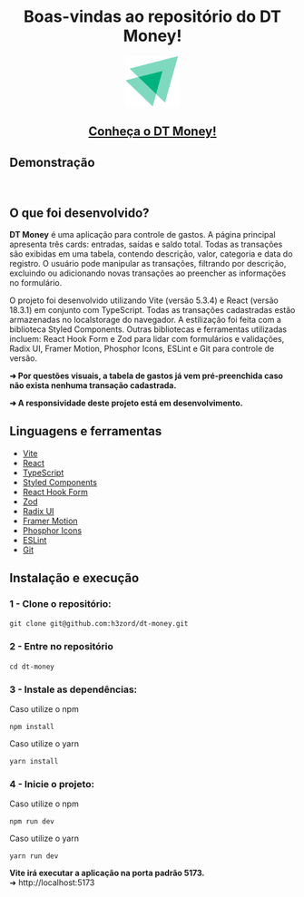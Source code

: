 <h1 align="center">Boas-vindas ao repositório do DT Money!</h1>

<div align="center"><img src="public/logo-app.svg"/></div>

<h2 align="center">
  <a href="https://app-dt-money.vercel.app" target="_blank">
    Conheça o DT Money!
  </a>
</h2>

## Demonstração

<div align="center">

</div>

<br/>

## O que foi desenvolvido?

<strong>DT Money</strong> é uma aplicação para controle de gastos. A página principal apresenta três cards: entradas, saídas e saldo total. Todas as transações são exibidas em uma tabela, contendo descrição, valor, categoria e data do registro. O usuário pode manipular as transações, filtrando por descrição, excluindo ou adicionando novas transações ao preencher as informações no formulário.

O projeto foi desenvolvido utilizando Vite (versão 5.3.4) e React (versão 18.3.1) em conjunto com TypeScript. Todas as transações cadastradas estão armazenadas no localstorage do navegador. A estilização foi feita com a biblioteca Styled Components. Outras bibliotecas e ferramentas utilizadas incluem: React Hook Form e Zod para lidar com formulários e validações, Radix UI, Framer Motion, Phosphor Icons, ESLint e Git para controle de versão.

<strong>➜ Por questões visuais, a tabela de gastos já vem pré-preenchida caso não exista nenhuma transação cadastrada.</strong>

<strong>➜ A responsividade deste projeto está em desenvolvimento.</strong>

## Linguagens e ferramentas

- [Vite](https://vitejs.dev/)
- [React](https://react.dev/)
- [TypeScript](https://www.typescriptlang.org/)
- [Styled Components](https://styled-components.com/)
- [React Hook Form](https://react-hook-form.com/)
- [Zod](https://zod.dev/)
- [Radix UI](https://www.radix-ui.com/)
- [Framer Motion](https://www.framer.com/motion/)
- [Phosphor Icons](https://phosphoricons.com/)
- [ESLint](https://eslint.org/)
- [Git](https://git-scm.com/)

## Instalação e execução

### 1 - Clone o repositório:
```
git clone git@github.com:h3zord/dt-money.git
```

### 2 - Entre no repositório
```
cd dt-money
```

### 3 - Instale as dependências:
Caso utilize o npm
```
npm install
```
Caso utilize o yarn
```
yarn install
```

### 4 - Inicie o projeto:
Caso utilize o npm
```
npm run dev
```
Caso utilize o yarn
```
yarn run dev
```

<strong>Vite irá executar a aplicação na porta padrão 5173.</strong>
<br/>
➜ http://localhost:5173